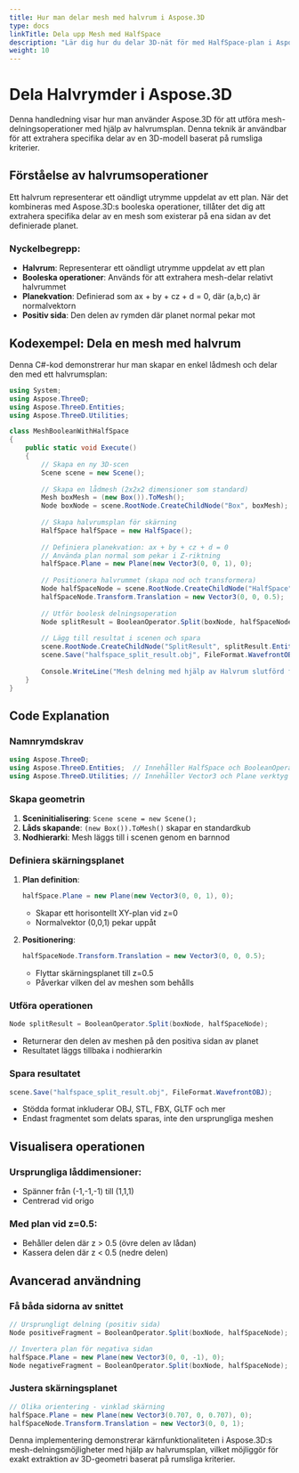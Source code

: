 ```yaml
---
title: Hur man delar mesh med halvrum i Aspose.3D
type: docs
linkTitle: Dela upp Mesh med HalfSpace
description: "Lär dig hur du delar 3D-nät för med HalfSpace-plan i Aspose.3D"
weight: 10
---
```


# Dela Halvrymder i Aspose.3D

Denna handledning visar hur man använder Aspose.3D för att utföra mesh-delningsoperationer med hjälp av halvrumsplan. Denna teknik är användbar för att extrahera specifika delar av en 3D-modell baserat på rumsliga kriterier.

## Förståelse av halvrumsoperationer

Ett halvrum representerar ett oändligt utrymme uppdelat av ett plan. När det kombineras med Aspose.3D:s booleska operationer, tillåter det dig att extrahera specifika delar av en mesh som existerar på ena sidan av det definierade planet.

### Nyckelbegrepp:
- **Halvrum**: Representerar ett oändligt utrymme uppdelat av ett plan
- **Booleska operationer**: Används för att extrahera mesh-delar relativt halvrummet
- **Planekvation**: Definierad som ax + by + cz + d = 0, där (a,b,c) är normalvektorn
- **Positiv sida**: Den delen av rymden där planet normal pekar mot

## Kodexempel: Dela en mesh med halvrum

Denna C#-kod demonstrerar hur man skapar en enkel lådmesh och delar den med ett halvrumsplan:

```csharp
using System;
using Aspose.ThreeD;
using Aspose.ThreeD.Entities;
using Aspose.ThreeD.Utilities;

class MeshBooleanWithHalfSpace
{
    public static void Execute()
    {
        // Skapa en ny 3D-scen
        Scene scene = new Scene();
        
        // Skapa en lådmesh (2x2x2 dimensioner som standard)
        Mesh boxMesh = (new Box()).ToMesh();
        Node boxNode = scene.RootNode.CreateChildNode("Box", boxMesh);
        
        // Skapa halvrumsplan för skärning
        HalfSpace halfSpace = new HalfSpace();
        
        // Definiera planekvation: ax + by + cz + d = 0
        // Använda plan normal som pekar i Z-riktning
        halfSpace.Plane = new Plane(new Vector3(0, 0, 1), 0);
        
        // Positionera halvrummet (skapa nod och transformera)
        Node halfSpaceNode = scene.RootNode.CreateChildNode("HalfSpace", halfSpace);
        halfSpaceNode.Transform.Translation = new Vector3(0, 0, 0.5);  // Position vid z=0.5
        
        // Utför boolesk delningsoperation
        Node splitResult = BooleanOperator.Split(boxNode, halfSpaceNode);
        
        // Lägg till resultat i scenen och spara
        scene.RootNode.CreateChildNode("SplitResult", splitResult.Entity);
        scene.Save("halfspace_split_result.obj", FileFormat.WavefrontOBJ);
        
        Console.WriteLine("Mesh delning med hjälp av Halvrum slutförd framgångsrikt.");
    }
}
```

## Code Explanation

### Namnrymdskrav
```csharp
using Aspose.ThreeD;
using Aspose.ThreeD.Entities;  // Innehåller HalfSpace och BooleanOperator klasser
using Aspose.ThreeD.Utilities; // Innehåller Vector3 och Plane verktyg
```

### Skapa geometrin
1. **Sceninitialisering**: `Scene scene = new Scene();`
2. **Låds skapande**: `(new Box()).ToMesh()` skapar en standardkub
3. **Nodhierarki**: Mesh läggs till i scenen genom en barnnod

### Definiera skärningsplanet
1. **Plan definition**:
   ```csharp
   halfSpace.Plane = new Plane(new Vector3(0, 0, 1), 0);
   ```
   - Skapar ett horisontellt XY-plan vid z=0
   - Normalvektor (0,0,1) pekar uppåt

2. **Positionering**:
   ```csharp
   halfSpaceNode.Transform.Translation = new Vector3(0, 0, 0.5);
   ```
   - Flyttar skärningsplanet till z=0.5
   - Påverkar vilken del av meshen som behålls

### Utföra operationen
```csharp
Node splitResult = BooleanOperator.Split(boxNode, halfSpaceNode);
```
- Returnerar den delen av meshen på den positiva sidan av planet
- Resultatet läggs tillbaka i nodhierarkin

### Spara resultatet
```csharp
scene.Save("halfspace_split_result.obj", FileFormat.WavefrontOBJ);
```
- Stödda format inkluderar OBJ, STL, FBX, GLTF och mer
- Endast fragmentet som delats sparas, inte den ursprungliga meshen

## Visualisera operationen

### Ursprungliga låddimensioner:
- Spänner från (-1,-1,-1) till (1,1,1)
- Centrerad vid origo

### Med plan vid z=0.5:
- Behåller delen där z > 0.5 (övre delen av lådan)
- Kassera delen där z < 0.5 (nedre delen)

## Avancerad användning

### Få båda sidorna av snittet
```csharp
// Ursprungligt delning (positiv sida)
Node positiveFragment = BooleanOperator.Split(boxNode, halfSpaceNode);

// Invertera plan för negativa sidan
halfSpace.Plane = new Plane(new Vector3(0, 0, -1), 0);
Node negativeFragment = BooleanOperator.Split(boxNode, halfSpaceNode);
```

### Justera skärningsplanet
```csharp
// Olika orientering - vinklad skärning
halfSpace.Plane = new Plane(new Vector3(0.707, 0, 0.707), 0);
halfSpaceNode.Transform.Translation = new Vector3(0, 0, 1);
```

Denna implementering demonstrerar kärnfunktionaliteten i Aspose.3D:s mesh-delningsmöjligheter med hjälp av halvrumsplan, vilket möjliggör för exakt extraktion av 3D-geometri baserat på rumsliga kriterier.